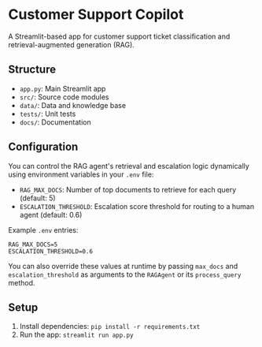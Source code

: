# Customer Support Copilot

A Streamlit-based app for customer support ticket classification and retrieval-augmented generation (RAG).

## Structure
- `app.py`: Main Streamlit app
- `src/`: Source code modules
- `data/`: Data and knowledge base
- `tests/`: Unit tests
- `docs/`: Documentation


## Configuration

You can control the RAG agent's retrieval and escalation logic dynamically using environment variables in your `.env` file:

- `RAG_MAX_DOCS`: Number of top documents to retrieve for each query (default: 5)
- `ESCALATION_THRESHOLD`: Escalation score threshold for routing to a human agent (default: 0.6)

Example `.env` entries:

```
RAG_MAX_DOCS=5
ESCALATION_THRESHOLD=0.6
```

You can also override these values at runtime by passing `max_docs` and `escalation_threshold` as arguments to the `RAGAgent` or its `process_query` method.

## Setup
1. Install dependencies: `pip install -r requirements.txt`
2. Run the app: `streamlit run app.py`
